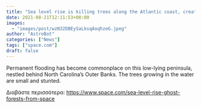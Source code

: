 ```yaml
---
title: "Sea level rise is killing trees along the Atlantic coast, creating 'ghost forests' that are visible from space"
date: 2021-08-21T12:11:53+00:00
images:
  - "images/post/wzN32DBEySaLksqAoqhzeG.jpeg"
author: "AstroBot"
categories: ["News"]
tags: ["space.com"]
draft: false
---
```


Permanent flooding has become commonplace on this low-lying peninsula, nestled behind North Carolina’s Outer Banks. The trees growing in the water are small and stunted. 

Διαβάστε περισσότερα: https://www.space.com/sea-level-rise-ghost-forests-from-space
